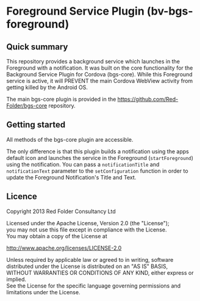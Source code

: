 # Foreground Service Plugin (bv-bgs-foreground)

## Quick summary
This repository provides a background service which launches in the Foreground with a notification. It was built on the core functionality for the Background Service Plugin for Cordova (bgs-core). While this Foreground service is active, it will PREVENT the main Cordova WebView activity from getting killed by the Android OS.

The main bgs-core plugin is provided in the https://github.com/Red-Folder/bgs-core repository.

## Getting started
All methods of the bgs-core plugin are accessible.

The only difference is that this plugin builds a notification using the apps default icon and launches the service in the Foreground (`startForeground`) using the notification. You can pass a `notificationTitle` and `notificationText` parameter to the `setConfiguration` function in order to update the Foreground Notification's Title and Text.

## Licence
Copyright 2013 Red Folder Consultancy Ltd
    
Licensed under the Apache License, Version 2.0 (the "License");   
you may not use this file except in compliance with the License.   
You may obtain a copy of the License at       
  
http://www.apache.org/licenses/LICENSE-2.0   
 
Unless required by applicable law or agreed to in writing, software   
distributed under the License is distributed on an "AS IS" BASIS,   
WITHOUT WARRANTIES OR CONDITIONS OF ANY KIND, either express or implied.   
See the License for the specific language governing permissions and   
limitations under the License.